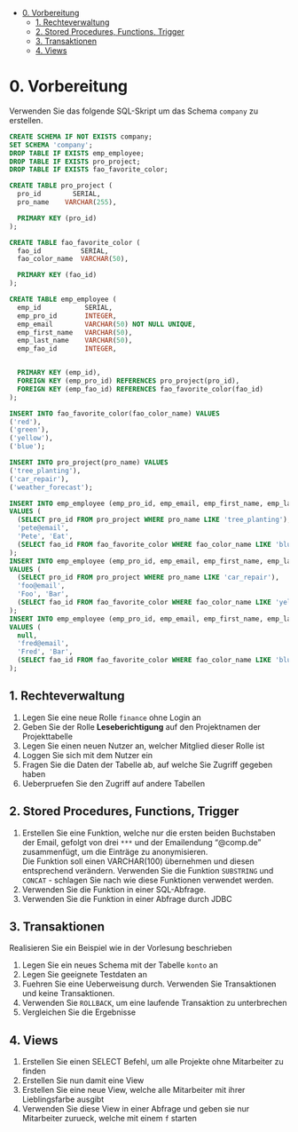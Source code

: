 - [0. Vorbereitung](#0-vorbereitung)
  - [1. Rechteverwaltung](#1-rechteverwaltung)
  - [2. Stored Procedures, Functions, Trigger](#2-stored-procedures-functions-trigger)
  - [3. Transaktionen](#3-transaktionen)
  - [4. Views](#4-views)

# 0. Vorbereitung

Verwenden Sie das folgende SQL-Skript um das Schema `company` zu erstellen.

```sql
CREATE SCHEMA IF NOT EXISTS company;
SET SCHEMA 'company';
DROP TABLE IF EXISTS emp_employee;
DROP TABLE IF EXISTS pro_project;
DROP TABLE IF EXISTS fao_favorite_color;

CREATE TABLE pro_project (
  pro_id	    SERIAL,
  pro_name    VARCHAR(255),

  PRIMARY KEY (pro_id)
);

CREATE TABLE fao_favorite_color (
  fao_id          SERIAL,
  fao_color_name  VARCHAR(50),

  PRIMARY KEY (fao_id)
);

CREATE TABLE emp_employee (
  emp_id           SERIAL,
  emp_pro_id       INTEGER,
  emp_email        VARCHAR(50) NOT NULL UNIQUE,
  emp_first_name   VARCHAR(50),
  emp_last_name    VARCHAR(50),
  emp_fao_id       INTEGER,


  PRIMARY KEY (emp_id),
  FOREIGN KEY (emp_pro_id) REFERENCES pro_project(pro_id),
  FOREIGN KEY (emp_fao_id) REFERENCES fao_favorite_color(fao_id)
);

INSERT INTO fao_favorite_color(fao_color_name) VALUES
('red'),
('green'),
('yellow'),
('blue');

INSERT INTO pro_project(pro_name) VALUES
('tree_planting'),
('car_repair'),
('weather_forecast');

INSERT INTO emp_employee (emp_pro_id, emp_email, emp_first_name, emp_last_name, emp_fao_id)
VALUES (
  (SELECT pro_id FROM pro_project WHERE pro_name LIKE 'tree_planting'),
  'pete@email',
  'Pete', 'Eat',
  (SELECT fao_id FROM fao_favorite_color WHERE fao_color_name LIKE 'blue')
);
INSERT INTO emp_employee (emp_pro_id, emp_email, emp_first_name, emp_last_name, emp_fao_id)
VALUES (
  (SELECT pro_id FROM pro_project WHERE pro_name LIKE 'car_repair'),
  'foo@email',
  'Foo', 'Bar',
  (SELECT fao_id FROM fao_favorite_color WHERE fao_color_name LIKE 'yellow')
);
INSERT INTO emp_employee (emp_pro_id, emp_email, emp_first_name, emp_last_name, emp_fao_id)
VALUES (
  null,
  'fred@email',
  'Fred', 'Bar',
  (SELECT fao_id FROM fao_favorite_color WHERE fao_color_name LIKE 'blue')
);
```

## 1. Rechteverwaltung

1. Legen Sie eine neue Rolle `finance` ohne Login an
2. Geben Sie der Rolle **Leseberichtigung** auf den Projektnamen der Projekttabelle
3. Legen Sie einen neuen Nutzer an, welcher Mitglied dieser Rolle ist
4. Loggen Sie sich mit dem Nutzer ein
5. Fragen Sie die Daten der Tabelle ab, auf welche Sie Zugriff gegeben haben
6. Ueberpruefen Sie den Zugriff auf andere Tabellen

## 2. Stored Procedures, Functions, Trigger

1. Erstellen Sie eine Funktion, welche nur die ersten beiden Buchstaben der Email, gefolgt von
   drei `***` und der Emailendung “@comp.de” zusammenfügt, um die Einträge zu
   anonymisieren.  
   Die Funktion soll einen VARCHAR(100) übernehmen und diesen entsprechend verändern.
   Verwenden Sie die Funktion `SUBSTRING` und `CONCAT` - schlagen Sie nach wie diese
   Funktionen verwendet werden.
2. Verwenden Sie die Funktion in einer SQL-Abfrage.
3. Verwenden Sie die Funktion in einer Abfrage durch JDBC

## 3. Transaktionen

Realisieren Sie ein Beispiel wie in der Vorlesung beschrieben

1. Legen Sie ein neues Schema mit der Tabelle `konto` an
2. Legen Sie geeignete Testdaten an
3. Fuehren Sie eine Ueberweisung durch. Verwenden Sie Transaktionen und keine Transaktionen.
4. Verwenden Sie `ROLLBACK`, um eine laufende Transaktion zu unterbrechen
5. Vergleichen Sie die Ergebnisse

## 4. Views

1. Erstellen Sie einen SELECT Befehl, um alle Projekte ohne Mitarbeiter zu finden
2. Erstellen Sie nun damit eine View
3. Erstellen Sie eine neue View, welche alle Mitarbeiter mit ihrer Lieblingsfarbe ausgibt
4. Verwenden Sie diese View in einer Abfrage und geben sie nur Mitarbeiter zurueck, welche mit einem `f` starten
